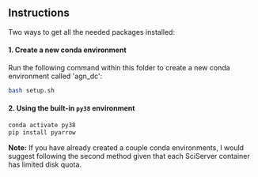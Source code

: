 ## Instructions
Two ways to get all the needed packages installed:
#### 1. Create a new conda environment
Run the following command within this folder to create a new conda environment called 'agn_dc':
```sh
bash setup.sh
```

#### 2. Using the built-in `py38` environment
```sh
conda activate py38
pip install pyarrow
```

__Note:__ If you have already created a couple conda environments, I would suggest following the second method given that each SciServer container has limited disk quota.
